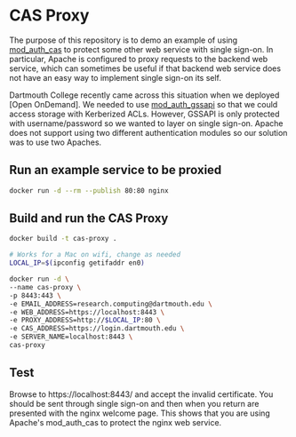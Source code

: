 # CAS Proxy

The purpose of this repository is to demo an example of using [mod_auth_cas](https://github.com/apereo/mod_auth_cas) to protect some other web service with single sign-on. In particular, Apache is configured to proxy requests to the backend web service, which can sometimes be useful if that backend web service does not have an easy way to implement single sign-on its self.

Dartmouth College recently came across this situation when we deployed [Open OnDemand]. We needed to use [mod_auth_gssapi](https://github.com/gssapi/mod_auth_gssapi) so that we could access storage with Kerberized ACLs. However, GSSAPI is only protected with username/password so we wanted to layer on single sign-on. Apache does not support using two different authentication modules so our solution was to use two Apaches.

## Run an example service to be proxied

```sh
docker run -d --rm --publish 80:80 nginx
```

## Build and run the CAS Proxy

```sh
docker build -t cas-proxy .

# Works for a Mac on wifi, change as needed
LOCAL_IP=$(ipconfig getifaddr en0)

docker run -d \
--name cas-proxy \
-p 8443:443 \
-e EMAIL_ADDRESS=research.computing@dartmouth.edu \
-e WEB_ADDRESS=https://localhost:8443 \
-e PROXY_ADDRESS=http://$LOCAL_IP:80 \
-e CAS_ADDRESS=https://login.dartmouth.edu \
-e SERVER_NAME=localhost:8443 \
cas-proxy
```

## Test

Browse to https://localhost:8443/ and accept the invalid certificate. You should be sent through single sign-on and then when you return are presented with the nginx welcome page. This shows that you are using Apache's mod_auth_cas to protect the nginx web service.
